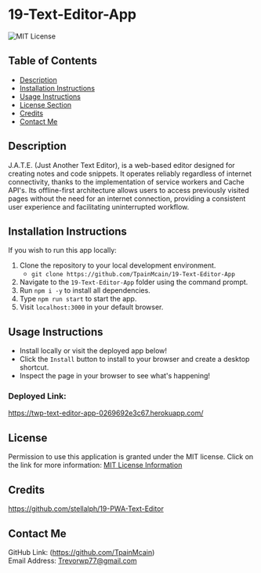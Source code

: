# 19-Text-Editor-App
![MIT License](https://img.shields.io/badge/license-MIT-important)

## Table of Contents
  - [Description](#description)
  - [Installation Instructions](#installation-instructions)
  - [Usage Instructions](#usage-instructions)
  - [License Section](#license)
  - [Credits](#credits)
  - [Contact Me](#contact-me)
  
## Description
J.A.T.E. (Just Another Text Editor), is a web-based editor designed for creating notes and code snippets. It operates reliably regardless of internet connectivity, thanks to the implementation of service workers and Cache API's. Its offline-first architecture allows users to access previously visited pages without the need for an internet connection, providing a consistent user experience and facilitating uninterrupted workflow.

## Installation Instructions
If you wish to run this app locally:
1. Clone the repository to your local development environment.
    * ```git clone https://github.com/TpainMcain/19-Text-Editor-App```
2. Navigate to the ```19-Text-Editor-App``` folder using the command prompt.
3. Run ```npm i -y``` to install all dependencies.
4. Type ```npm run start``` to start the app.
5. Visit ```localhost:3000``` in your default browser.

## Usage Instructions
* Install locally or visit the deployed app below!
* Click the ```Install``` button to install to your browser and create a desktop shortcut.
* Inspect the page in your browser to see what's happening!

### Deployed Link:
https://twp-text-editor-app-0269692e3c67.herokuapp.com/

## License
Permission to use this application is granted under the MIT license.
Click on the link for more information: [MIT License Information](https://opensource.org/licenses/MIT)

## Credits
https://github.com/stellalph/19-PWA-Text-Editor

## Contact Me
GitHub Link: (https://github.com/TpainMcain)<br>
Email Address: <Trevorwp77@gmail.com>

